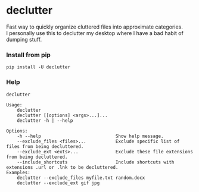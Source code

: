# declutter
Fast way to quickly organize cluttered files into approximate categories.  
I personally use this to declutter my desktop where I have a bad habit of dumping stuff.  
### Install from pip
`pip install -U declutter`
### Help
```
declutter

Usage:
    declutter
    declutter [[options] <args>...]...
    declutter -h | --help

Options:
    -h --help                            Show help message.
    --exclude_files <files>...           Exclude specific list of files from being decluttered.
    --exclude_ext <exts>...              Exclude these file extensions from being decluttered.
    --include_shortcuts                  Include shortcuts with extensions .url or .lnk to be decluttered.
Examples:
    declutter --exclude_files myfile.txt random.docx
    declutter --exclude_ext gif jpg
```
